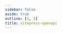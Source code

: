 ```yaml
---
sidebar: false
aside: true
outline: [1, 2]
title: vitepress-openapi
---
```


<script setup lang="ts">
import spec from './public/openapi.json'
</script>

<OASpec :spec="spec" />

